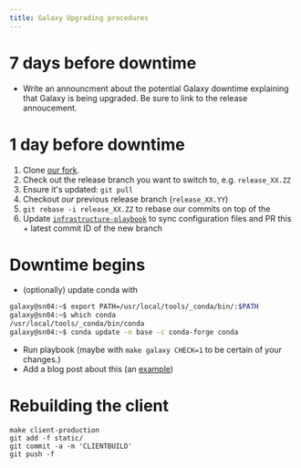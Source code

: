 ```yaml
---
title: Galaxy Upgrading procedures
---
```



# 7 days before downtime

- Write an announcment about the potential Galaxy downtime explaining that Galaxy is being upgraded. Be sure to link to the release annoucement.

# 1 day before downtime

1. Clone [our fork](https://github.com/usegalaxy-eu/galaxy/).
2. Check out the release branch you want to switch to, e.g. `release_XX.ZZ`
3. Ensure it's updated: `git pull`
4. Checkout *our* previous release branch (`release_XX.YY`)
5. `git rebase -i release_XX.ZZ` to rebase our commits on top of the
7. Update [`infrastructure-playbook`](https://github.com/usegalaxy-eu/infrastructure-playbook/) to sync configuration files and PR this + latest commit ID of the new branch


# Downtime begins

- (optionally) update conda with

```bash
galaxy@sn04:~$ export PATH=/usr/local/tools/_conda/bin/:$PATH
galaxy@sn04:~$ which conda
/usr/local/tools/_conda/bin/conda
galaxy@sn04:~$ conda update -n base -c conda-forge conda
```

- Run playbook (maybe with `make galaxy CHECK=1` to be certain of your changes.)
- Add a blog post about this (an [example](https://github.com/usegalaxy-eu/galaxy-freiburg/pull/82))

# Rebuilding the client

```
make client-production
git add -f static/
git commit -a -m 'CLIENTBUILD'
git push -f
```
